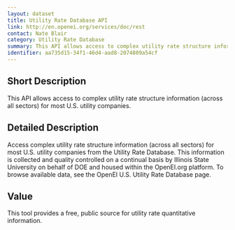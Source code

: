 ```yaml
---
layout: dataset
title: Utility Rate Database API
link: http://en.openei.org/services/doc/rest
contact: Nate Blair
category: Utility Rate Database
summary: This API allows access to complex utility rate structure information (across all sectors) for most U.S. utility companies.
identifier: aa735d15-34f1-46d4-aad8-2074809a54cf
---
```


## Short Description

This API allows access to complex utility 
rate structure information (across all sectors) for 
most U.S. utility companies. 

## Detailed Description

Access complex utility rate structure information
(across all sectors) for most U.S. utility companies from 
the Utility Rate Database. This information is collected 
and quality controlled on a continual basis by Illinois 
State University on behalf of DOE and housed within 
the OpenEI.org platform. To browse available data, 
see the OpenEI U.S. Utility Rate Database page.

## Value

This tool provides a free, public source for utility rate 
quantitative information.
